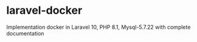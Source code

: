 # laravel-docker
Implementation docker in Laravel 10, PHP 8.1, Mysql-5.7.22 with complete documentation
